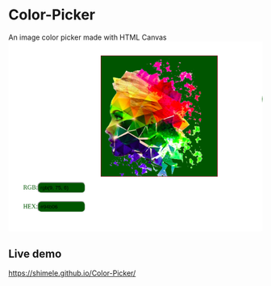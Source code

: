 # Color-Picker
An image color picker made with HTML Canvas
![alt text](https://github.com/Shimele/Color-Picker/blob/master/color-picker.png)

## Live demo

https://shimele.github.io/Color-Picker/